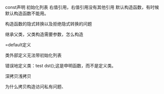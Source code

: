  const声明
 初始化列表
 右值引用，右值引用没有其他引用
 默认构造函数，有时候默认构造函数不能用。

 构造函数的隐式转换以及拒绝隐式转换的问题

 继承父类，父类构造需要参数，怎么构造

 =default定义

 类外部定义无法带初始化列表

 错误地定义类：test dst();这是申明函数，而不是定义类。
 
 深拷贝浅拷贝
 
 为什么拷贝构造访问私有问题、